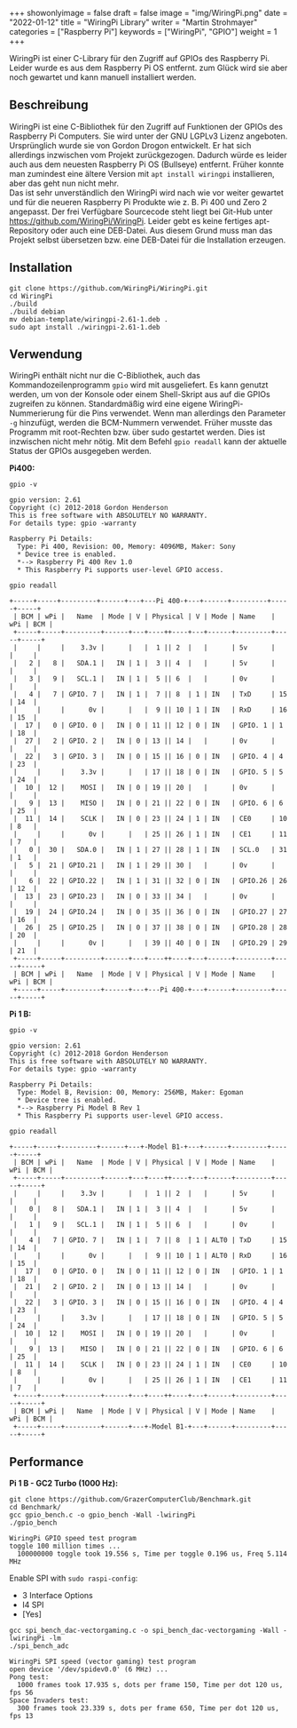 ﻿+++
showonlyimage = false
draft = false
image = "img/WiringPi.png"
date = "2022-01-12"
title = "WiringPi Library"
writer = "Martin Strohmayer"
categories = ["Raspberry Pi"]
keywords = ["WiringPi", "GPIO"]
weight = 1
+++

WiringPi ist einer C-Library für den Zugriff auf GPIOs des Raspberry Pi. Leider wurde es aus dem Raspberry Pi OS entfernt. zum Glück wird sie aber noch gewartet und kann manuell installiert werden.
<!--more-->

## Beschreibung 

WiringPi ist eine C-Bibliothek für den Zugriff auf Funktionen der GPIOs des Raspberry Pi Computers. Sie wird unter der GNU LGPLv3 Lizenz angeboten. Ursprünglich wurde sie von Gordon Drogon entwickelt. Er hat sich allerdings inzwischen vom Projekt zurückgezogen. Dadurch würde es leider auch aus dem neuesten Raspberry Pi OS (Bullseye) entfernt. Früher konnte man zumindest eine ältere Version mit ``apt install wiringpi`` installieren, aber das geht nun nicht mehr.  
Das ist sehr unverständlich den WiringPi wird nach wie vor weiter gewartet und für die neueren Raspberry Pi Produkte wie z. B. Pi 400 und Zero 2 angepasst. Der frei Verfügbare Sourcecode steht liegt bei Git-Hub unter https://github.com/WiringPi/WiringPi.
Leider gebt es keine fertiges apt-Repository oder auch eine DEB-Datei. Aus diesem Grund muss man das Projekt selbst übersetzen bzw. eine DEB-Datei für die Installation erzeugen.


## Installation

```
git clone https://github.com/WiringPi/WiringPi.git
cd WiringPi
./build 
./build debian
mv debian-template/wiringpi-2.61-1.deb .
sudo apt install ./wiringpi-2.61-1.deb
```

## Verwendung


WiringPi enthält nicht nur die C-Bibliothek, auch das Kommandozeilenprogramm ``gpio`` wird mit ausgeliefert. Es kann genutzt werden, um von der Konsole oder einem Shell-Skript aus auf die GPIOs zugreifen zu können. Standardmäßig wird eine eigene WiringPi-Nummerierung für die Pins verwendet. Wenn man allerdings den Parameter  ``-g`` hinzufügt, werden die BCM-Nummern verwendet. Früher musste das Programm mit root-Rechten bzw. über sudo gestartet werden. Dies ist inzwischen nicht mehr nötig. Mit dem Befehl ``gpio readall`` kann der aktuelle Status der GPIOs ausgegeben werden.

**Pi400:**
```
gpio -v
```
```
gpio version: 2.61
Copyright (c) 2012-2018 Gordon Henderson
This is free software with ABSOLUTELY NO WARRANTY.
For details type: gpio -warranty

Raspberry Pi Details:
  Type: Pi 400, Revision: 00, Memory: 4096MB, Maker: Sony 
  * Device tree is enabled.
  *--> Raspberry Pi 400 Rev 1.0
  * This Raspberry Pi supports user-level GPIO access.
```

```
gpio readall
```
```
+-----+-----+---------+------+---+---Pi 400-+---+------+---------+-----+-----+
 | BCM | wPi |   Name  | Mode | V | Physical | V | Mode | Name    | wPi | BCM |
 +-----+-----+---------+------+---+----++----+---+------+---------+-----+-----+
 |     |     |    3.3v |      |   |  1 || 2  |   |      | 5v      |     |     |
 |   2 |   8 |   SDA.1 |   IN | 1 |  3 || 4  |   |      | 5v      |     |     |
 |   3 |   9 |   SCL.1 |   IN | 1 |  5 || 6  |   |      | 0v      |     |     |
 |   4 |   7 | GPIO. 7 |   IN | 1 |  7 || 8  | 1 | IN   | TxD     | 15  | 14  |
 |     |     |      0v |      |   |  9 || 10 | 1 | IN   | RxD     | 16  | 15  |
 |  17 |   0 | GPIO. 0 |   IN | 0 | 11 || 12 | 0 | IN   | GPIO. 1 | 1   | 18  |
 |  27 |   2 | GPIO. 2 |   IN | 0 | 13 || 14 |   |      | 0v      |     |     |
 |  22 |   3 | GPIO. 3 |   IN | 0 | 15 || 16 | 0 | IN   | GPIO. 4 | 4   | 23  |
 |     |     |    3.3v |      |   | 17 || 18 | 0 | IN   | GPIO. 5 | 5   | 24  |
 |  10 |  12 |    MOSI |   IN | 0 | 19 || 20 |   |      | 0v      |     |     |
 |   9 |  13 |    MISO |   IN | 0 | 21 || 22 | 0 | IN   | GPIO. 6 | 6   | 25  |
 |  11 |  14 |    SCLK |   IN | 0 | 23 || 24 | 1 | IN   | CE0     | 10  | 8   |
 |     |     |      0v |      |   | 25 || 26 | 1 | IN   | CE1     | 11  | 7   |
 |   0 |  30 |   SDA.0 |   IN | 1 | 27 || 28 | 1 | IN   | SCL.0   | 31  | 1   |
 |   5 |  21 | GPIO.21 |   IN | 1 | 29 || 30 |   |      | 0v      |     |     |
 |   6 |  22 | GPIO.22 |   IN | 1 | 31 || 32 | 0 | IN   | GPIO.26 | 26  | 12  |
 |  13 |  23 | GPIO.23 |   IN | 0 | 33 || 34 |   |      | 0v      |     |     |
 |  19 |  24 | GPIO.24 |   IN | 0 | 35 || 36 | 0 | IN   | GPIO.27 | 27  | 16  |
 |  26 |  25 | GPIO.25 |   IN | 0 | 37 || 38 | 0 | IN   | GPIO.28 | 28  | 20  |
 |     |     |      0v |      |   | 39 || 40 | 0 | IN   | GPIO.29 | 29  | 21  |
 +-----+-----+---------+------+---+----++----+---+------+---------+-----+-----+
 | BCM | wPi |   Name  | Mode | V | Physical | V | Mode | Name    | wPi | BCM |
 +-----+-----+---------+------+---+---Pi 400-+---+------+---------+-----+-----+
```

**Pi 1 B:**

```
gpio -v
```
```
gpio version: 2.61
Copyright (c) 2012-2018 Gordon Henderson
This is free software with ABSOLUTELY NO WARRANTY.
For details type: gpio -warranty

Raspberry Pi Details:
  Type: Model B, Revision: 00, Memory: 256MB, Maker: Egoman 
  * Device tree is enabled.
  *--> Raspberry Pi Model B Rev 1
  * This Raspberry Pi supports user-level GPIO access.
```

```
gpio readall
```
```
+-----+-----+---------+------+---+-Model B1-+---+------+---------+-----+-----+
 | BCM | wPi |   Name  | Mode | V | Physical | V | Mode | Name    | wPi | BCM |
 +-----+-----+---------+------+---+----++----+---+------+---------+-----+-----+
 |     |     |    3.3v |      |   |  1 || 2  |   |      | 5v      |     |     |
 |   0 |   8 |   SDA.1 |   IN | 1 |  3 || 4  |   |      | 5v      |     |     |
 |   1 |   9 |   SCL.1 |   IN | 1 |  5 || 6  |   |      | 0v      |     |     |
 |   4 |   7 | GPIO. 7 |   IN | 1 |  7 || 8  | 1 | ALT0 | TxD     | 15  | 14  |
 |     |     |      0v |      |   |  9 || 10 | 1 | ALT0 | RxD     | 16  | 15  |
 |  17 |   0 | GPIO. 0 |   IN | 0 | 11 || 12 | 0 | IN   | GPIO. 1 | 1   | 18  |
 |  21 |   2 | GPIO. 2 |   IN | 0 | 13 || 14 |   |      | 0v      |     |     |
 |  22 |   3 | GPIO. 3 |   IN | 0 | 15 || 16 | 0 | IN   | GPIO. 4 | 4   | 23  |
 |     |     |    3.3v |      |   | 17 || 18 | 0 | IN   | GPIO. 5 | 5   | 24  |
 |  10 |  12 |    MOSI |   IN | 0 | 19 || 20 |   |      | 0v      |     |     |
 |   9 |  13 |    MISO |   IN | 0 | 21 || 22 | 0 | IN   | GPIO. 6 | 6   | 25  |
 |  11 |  14 |    SCLK |   IN | 0 | 23 || 24 | 1 | IN   | CE0     | 10  | 8   |
 |     |     |      0v |      |   | 25 || 26 | 1 | IN   | CE1     | 11  | 7   |
 +-----+-----+---------+------+---+----++----+---+------+---------+-----+-----+
 | BCM | wPi |   Name  | Mode | V | Physical | V | Mode | Name    | wPi | BCM |
 +-----+-----+---------+------+---+-Model B1-+---+------+---------+-----+-----+
```

## Performance

**Pi 1 B - GC2 Turbo (1000 Hz):**

```
git clone https://github.com/GrazerComputerClub/Benchmark.git
cd Benchmark/
gcc gpio_bench.c -o gpio_bench -Wall -lwiringPi
./gpio_bench
```

```
WiringPi GPIO speed test program 
toggle 100 million times ...
  100000000 toggle took 19.556 s, Time per toggle 0.196 us, Freq 5.114 MHz 
```


Enable SPI with ``sudo raspi-config``:  
 * 3 Interface Options  
 * I4 SPI  
 * [Yes]

<!--
```
gcc spi_bench_adc.c -o spi_bench_adc -Wall -lwiringPi
./spi_bench_adc
```
-->

```
gcc spi_bench_dac-vectorgaming.c -o spi_bench_dac-vectorgaming -Wall -lwiringPi -lm
./spi_bench_adc
```

```
WiringPi SPI speed (vector gaming) test program
open device '/dev/spidev0.0' (6 MHz) ...
Pong test:
  1000 frames took 17.935 s, dots per frame 150, Time per dot 120 us, fps 56 
Space Invaders test:
  300 frames took 23.339 s, dots per frame 650, Time per dot 120 us, fps 13 
```